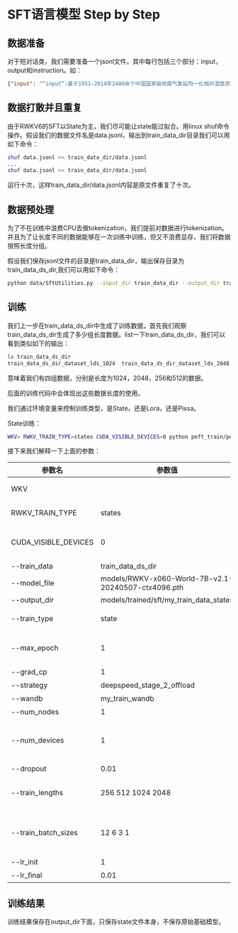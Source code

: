 # SFT语言模型 Step by Step

## 数据准备

对于短对话类，我们需要准备一个jsonl文件。其中每行包括三个部分：input，output和instruction。如：
```json
{"input": "“input”:基于1951—2014年2400余个中国国家级地面气象站均一化相对湿度资料,采用薄盘样条法,进行空间内插,得到了中国地面均一化相对湿度月值0.5°×0.5°格点数据集(CR数据集).数据集的质量评估结果表明:冬季插值误差相对夏季偏高.冬、春、夏、秋季分析值与站点实测值的插值偏差空间区域特征不显著,平均偏差分别为0.002%/月、0.013%/月、0.008%/月和0.007%/月.冬、春、夏、秋季平均相对误差分别为0.431%/月、0.439%/月、0.286%/月和0.382%/月.分析值与站点实测值间的平均相关系数达0.89.整体来看,插值后的格点化相对湿度资料能够比较准确、细致地描述我国年平均相对湿度场的东南湿、西北干的主要空间特征.能够较好地展现长江以南地区、黄河以南长江以北地区、西北地区、天山南北麓、塔里木盆地等大地形的相对湿度变化特征.由于青藏高原台站稀少,格点数据集对该地区空气相对湿度特征的刻画是否合理很难给出定性、定量的判断.通过对CR数据集进行长时间序列气候变化趋势分析,表明60年来全国平均相对湿度呈减小趋势.,“task”：{\"领域\": \"气候学/气象学\", \"专家\": \"气候学家/气象学家\", \"任务\": [\"收集并整理过去63年的中国国家级地面气象站的均一化相对湿度资料\", \"应用薄盘样条法进行空间内插，生成0.5°×0.5°格点数据集\", \"对生成的数据集进行质量评估，包括插值误差、偏差和相关系数的计算\", \"分析不同季节的数据集，找出各季节的插值特征和平均偏差\", \"研究长时间序列气候变化趋势，确定全国平均相对湿度的变化趋势\"]}", "output": "{\"entity_types\": [\"时间范围\", \"数据源\", \"地理区域\", \"技术方法\", \"数据分析结果\", \"气候变化趋势\"]}", "instruction": "根据input中的领域和任务，协助用户识别input文本中存在的实体类型。 实体类型必须与用户任务相关。 避免使用诸如“其他”或“未知”的通用实体类型。 非常重要的是：不要生成冗余或重叠的实体类型。用JSON格式输出。"}
```

## 数据打散并且重复

由于RWKV6的SFT以State为主，我们尽可能让state能过拟合。用linux shuf命令操作。假设我们的数据文件名是data.jsonl，输出到train_data_dir目录我们可以用如下命令：

```bash
shuf data.jsonl >> train_data_dir/data.jsonl
...
shuf data.jsonl >> train_data_dir/data.jsonl
```
运行十次，这样train_data_dir/data.jsonl内容是原文件重复了十次。

## 数据预处理
为了不在训练中浪费CPU去做tokenization，我们提前对数据进行tokenization。并且为了让长度不同的数据能够在一次训练中训练，但又不浪费显存，我们将数据按照长度分组。

假设我们保存jsonl文件的目录是train_data_dir，输出保存目录为train_data_ds_dir,我们可以用如下命令：
```bash
python data/SftUtilities.py --input_dir train_data_dir --output_dir train_data_ds_dir
```


## 训练

我们上一步在train_data_ds_dir中生成了训练数据，首先我们观察train_data_ds_dir生成了多少组长度数据。list一下train_data_ds_dir，我们可以看到类似如下的输出：
```bash
ls train_data_ds_dir
train_data_ds_dir_dataset_lds_1024  train_data_ds_dir_dataset_lds_2048  train_data_ds_dir_dataset_lds_256  train_data_ds_dir_dataset_lds_512
```
意味着我们有四组数据，分别是长度为1024，2048，256和512的数据。

后面的训练代码中会体现出这些数据长度的使用。

我们通过环境变量来控制训练类型，是State，还是Lora，还是Pissa。

State训练：
```bash
WKV= RWKV_TRAIN_TYPE=states CUDA_VISIBLE_DEVICES=0 python peft_train/peft_train_sft.py --train_data  train_data_ds_dir  --model_file models/RWKV-x060-World-7B-v2.1-20240507-ctx4096.pth --output_dir models/trained/sft/my_train_data_states --train_type state --max_epoch 1 --grad_cp 1 --strategy deepspeed_stage_2_offload --wandb my_train_wandb --num_nodes 1 --num_devices 1 --dropout 0.01 --train_lengths 256 512 1024 2048 --train_batch_sizes 12 6 3 1 --lr_init 1 --lr_final 0.01
```
接下来我们解释一下上面的参数：

| 参数名 | 参数值 | 说明 |
| ------ | ------ | ---- |
| WKV |  | 控制扩展类型，可以是fla 空表示默认CUDA
| RWKV_TRAIN_TYPE |  states| 控制训练类型，可以是states、lora或pissa |
| CUDA_VISIBLE_DEVICES | 0 | 控制使用的GPU设备编号，如果用4个显卡，则输入0,1,2,3 |
| --train_data | train_data_ds_dir | 训练数据的目录 |
| --model_file | models/RWKV-x060-World-7B-v2.1-20240507-ctx4096.pth | 基础模型文件的路径 |
| --output_dir | models/trained/sft/my_train_data_states | 输出模型的目录 |
| --train_type | state | 训练类型，可以是state、lora或pissa |
| --max_epoch | 1 | 最大训练轮数。我们数据已经重复了10次，只需要训练一个epoch即可 |
| --grad_cp | 1 | 梯度累积的步数 |
| --strategy | deepspeed_stage_2_offload | 训练策略 |
| --wandb | my_train_wandb | Wandb项目名称 |
| --num_nodes | 1 | 训练节点数 |
| --num_devices | 1 | 训练设备数，只能小于等于CUDA_VISIBLE_DEVICES的树木|
| --dropout | 0.01 | Dropout的概率 |
| --train_lengths | 256 512 1024 2048 | 训练数据的长度，和前面生成的数据集包含的长度子集 |
| --train_batch_sizes | 12 6 3 1 | 对应长度的batch size，训练代码会根据这个设置，调整在不同长度下的batch size。 |
| --lr_init | 1 | 初始学习率 |
| --lr_final | 0.01 | 最终学习率 |

## 训练结果
训练结果保存在output_dir下面，只保存state文件本身，不保存原始基础模型。